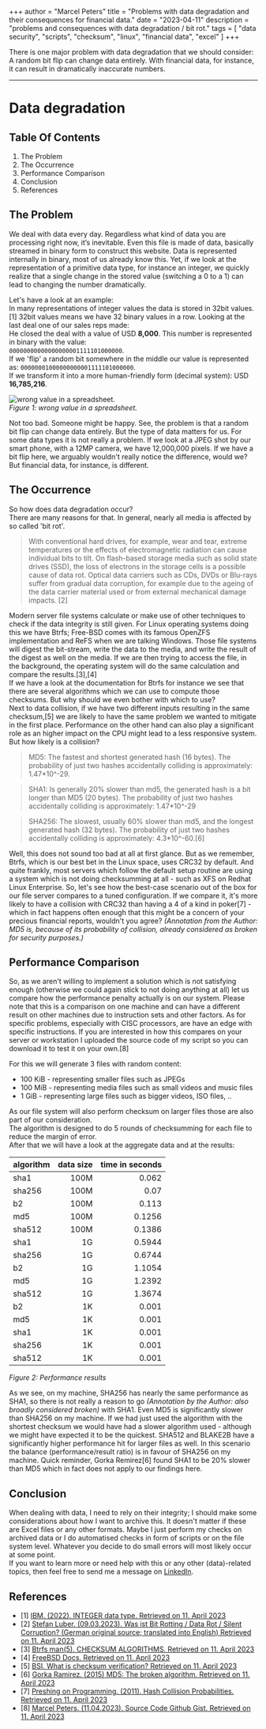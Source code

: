+++
author = "Marcel Peters"
title = "Problems with data degradation and their consequences for financial data."
date = "2023-04-11"
description = "problems and consequences with data degradation / bit rot."
tags = [
    "data security",
    "scripts",
    "checksum",
    "linux",
    "financial data",
    "excel"
]
+++

There is one major problem with data degradation that we should consider: 
A random bit flip can change data entirely. With financial data, for instance, it can result in dramatically inaccurate numbers. 

<!--more-->
---

# Data degradation


## Table Of Contents

1. The Problem
2. The Occurrence
3. Performance Comparison
4. Conclusion
5. References

## The Problem

We deal with data every day. Regardless what kind of data you are processing right now, it’s inevitable. Even this file is made of data, basically streamed in binary form to construct this website. Data is represented internally in binary, most of us already know this. Yet, if we look at the representation of a primitive data type, for instance an integer, we quickly realize that a single change in the stored value (switching a 0 to a 1) can lead to changing the number dramatically.  
   
Let's have a look at an example:  
In many representations of integer values the data is stored in 32bit values.[1] 32bit values means we have 32 binary values in a row. Looking at the last deal one of our sales reps made:  
He closed the deal with a value of USD __8,000__. This number is represented in binary with the value:  
`00000000000000000001111101000000`.  
If we 'flip' a random bit somewhere in the middle our value is represented as: `00000001000000000001111101000000`.  
If we transform it into a more human-friendly form (decimal system): USD __16,785,216__.  
  
  
  
   ![wrong value in a spreadsheet.](https://media.vistal.io/images/blog/excel.png)  
 _Figure 1: wrong value in a spreadsheet._

Not too bad. Someone might be happy. See, the problem is that a random bit flip can change data entirely. But the type of data matters for us. For some data types it is not really a problem. If we look at a JPEG shot by our smart phone, with a 12MP camera, we have 12,000,000 pixels. If we have a bit flip here, we arguably wouldn't really notice the difference, would we? But financial data, for instance, is different.

## The Occurrence
So how does data degradation occur?  
There are many reasons for that. In general, nearly all media is affected by so called 'bit rot'.

>With conventional hard drives, for example, wear and tear, extreme temperatures or the effects of electromagnetic radiation can cause individual bits to tilt. On flash-based storage media such as solid state drives (SSD), the loss of electrons in the storage cells is a possible cause of data rot. Optical data carriers such as CDs, DVDs or Blu-rays suffer from gradual data corruption, for example due to the ageing of the data carrier material used or from external mechanical damage impacts. [2]

Modern server file systems calculate or make use of other techniques to check if the data integrity is still given. For Linux operating systems doing this we have Btrfs; Free-BSD comes with its famous OpenZFS implementation and ReFS when we are talking Windows. Those file systems will digest the bit-stream, write the data to the media, and write the result of the digest as well on the media. If we are then trying to access the file, in the background, the operating system will do the same calculation and compare the results.[3],[4]  
If we have a look at the documentation for Btrfs for instance we see that there are several algorithms which we can use to compute those checksums. But why should we even bother with which to use?  
Next to data collision, if we have two different inputs resulting in the same checksum,[5] we are likely to have the same problem we wanted to mitigate in the first place. Performance on the other hand can also play a significant role as an higher impact on the CPU might lead to a less responsive system. But how likely is a collision?

> MD5: The fastest and shortest generated hash (16 bytes). The probability of just two hashes accidentally colliding is approximately: 1.47*10^-29.

> SHA1: Is generally 20% slower than md5, the generated hash is a bit longer than MD5 (20 bytes). The probability of just two hashes accidentally colliding is approximately: 1.47*10^-29

> SHA256: The slowest, usually 60% slower than md5, and the longest generated hash (32 bytes). The probability of just two hashes accidentally colliding is approximately: 4.3*10^-60.[6]

Well, this does not sound too bad at all at first glance. But as we remember, Btrfs, which is our best bet in the Linux space, uses CRC32 by default. And quite frankly, most servers which follow the default setup routine are using a system which is not doing checksumming at all - such as XFS on Redhat Linux Enterprise. So, let's see how the best-case scenario out of the box for our file server compares to a tuned configuration. If we compare it, it's more likely to have a collision with CRC32 than having a 4 of a kind in poker[7] - which in fact happens often enough that this might be a concern of your precious financial reports, wouldn't you agree? _(Annotation from the Author: MD5 is, because of its probability of collision, already considered as broken for security purposes.)_

## Performance Comparison
So, as we aren't willing to implement a solution which is not satisfying enough (otherwise we could again stick to not doing anything at all) let us compare  how the performance penalty actually is on our system. Please note that this is a comparison on one machine and can have a different result on other machines due to instruction sets and other factors. As for specific problems, especially with CISC processors, are have an edge with specific instructions. If you are interested in how this compares on your server or workstation I uploaded the source code of my script so you can download it to test it on your own.[8]

For this we will generate 3 files with random content:

- 100 KiB - representing smaller files such as JPEGs
- 100 MiB - representing media files such as small videos and music files
- 1 GiB   - representing large files such as bigger videos, ISO files, ..

As our file system will also perform checksum on larger files those are also part of our consideration.  
The algorithm is designed to do 5 rounds of checksumming for each file to reduce the margin of error.  
After that we will have a look at the aggregate data and at the results:

| algorithm | data size | time in seconds |
|-----------|---------:|----------------:|
| sha1      |     100M |           0.062 |
| sha256    |     100M |            0.07 |
| b2        |     100M |           0.113 |
| md5       |     100M |          0.1256 |
| sha512    |     100M |          0.1386 |
| sha1      |       1G |          0.5944 |
| sha256    |       1G |          0.6744 |
| b2        |       1G |          1.1054 |
| md5       |       1G |          1.2392 |
| sha512    |       1G |          1.3674 |
| b2        |       1K |           0.001 |
| md5       |       1K |           0.001 |
| sha1      |       1K |           0.001 |
| sha256    |       1K |           0.001 |
| sha512    |       1K |           0.001 |

_Figure 2: Performance results_

As we see, on my machine, SHA256 has nearly the same performance as SHA1, so there is not really a reason to go _(Annotation by the Author: also broadly considered broken)_ with SHA1. Even MD5 is significantly slower than SHA256 on my machine. If we had just used the algorithm with the shortest checksum we would have had a slower algorithm used - although we might have expected it to be the quickest. SHA512 and BLAKE2B have a significantly higher performance hit for larger files as well. In this scenario the balance (performance/result ratio) is in favour of SHA256 on my machine. Quick reminder, Gorka Remirez[6] found SHA1 to be 20% slower than MD5 which in fact does not apply to our findings here.


## Conclusion
When dealing with data, I need to rely on their integrity; I should make some considerations about how I want to archive this. It doesn't matter if these are Excel files or any other formats. Maybe I just perform my checks on archived data or I do automatised checks in form of scripts or on the file system level. Whatever you decide to do small errors will most likely occur at some point.  
If you want to learn more or need help with this or any other (data)-related topics, then feel free to send me a message on [LinkedIn](https://www.linkedin.com/in/marcel-e-peters/).

## References


* [1] [IBM. (2022). INTEGER data type. Retrieved on 11. April 2023](https://www.ibm.com/docs/en/informix-servers/14.10?topic=types-integer-data-type)
* [2] [Stefan Luber. (09.03.2023). Was ist Bit Rotting / Data Rot / Silent Corruption? (German original source; translated into English) Retrieved on 11. April 2023](https://www.storage-insider.de/was-ist-bit-rotting-data-rot-silent-corruption-a-56c425eb3c0302b2455133e8211ddaef/)
* [3] [Btrfs man(5). CHECKSUM ALGORITHMS. Retrieved on 11. April 2023](https://btrfs.readthedocs.io/en/latest/btrfs-man5.html#checksum-algorithms)
* [4] [FreeBSD Docs. Retrieved on 11. April 2023](https://docs.freebsd.org/en/books/handbook/zfs/#zfs-term-checksum)
* [5] [BSI. What is checksum verification? Retrieved on 11. April 2023](https://www.bsi.bund.de/dok/6599444) 
* [6] [Gorka Ramirez. (2015) MD5: The broken algorithm. Retrieved on 11. April 2023](https://www.avira.com/en/blog/md5-the-broken-algorithm)
* [7] [Preshing on Programming. (2011). Hash Collision Probabilities. Retrieved on 11. April 2023](https://preshing.com/20110504/hash-collision-probabilities/)
* [8] [Marcel Peters. (11.04.2023). Source Code Github Gist. Retrieved on 11. April 2023](https://gist.github.com/marcelfoss/2ab51f3c3917296ebbbbce751d7b1cd5)
